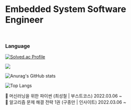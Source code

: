 <br></br>
# **Embedded System Software Engineer**  <br></br>
### Language  
[![Solved.ac Profile](http://mazassumnida.wtf/api/v2/generate_badge?boj=leejeongwook)](https://solved.ac/leejeongwook/)  

<a href="https://opgc.me/#/users/LeeJeongWook" target="_blank"><img src="https://api.opgc.me/githubs/users/LeeJeongWook/tag/?theme=basic" /></a>

![Anurag's GitHub stats](https://github-readme-stats.vercel.app/api?username=LeeJeongWook&show_icons=true&theme=radical)
  
![Top Langs](https://github-readme-stats.vercel.app/api/top-langs/?username=LeeJeongWook&hide=jupyter%20notebook,HTML)

📕 머신러닝을 위한 파이썬 (최성철 | 부스트코스) 2022.03.06 ~  
📗 알고리즘 문제 해결 전략 1권 (구종만 | 인사이트) 2022.03.06 ~
